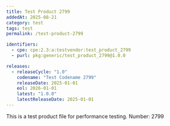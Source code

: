 ```yaml
---
title: Test Product 2799
addedAt: 2025-08-21
category: test
tags: test
permalink: /test-product-2799

identifiers:
  - cpe: cpe:2.3:a:testvendor:test_product_2799
  - purl: pkg:generic/test_product_2799@1.0.0

releases:
  - releaseCycle: "1.0"
    codename: "Test Codename 2799"
    releaseDate: 2025-01-01
    eol: 2026-01-01
    latest: "1.0.0"
    latestReleaseDate: 2025-01-01
---
```


This is a test product file for performance testing. Number: 2799

